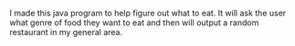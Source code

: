 I made this java program to help figure out what to eat. It will ask the user what genre of food they want to eat and then will output a random restaurant in my general area.
